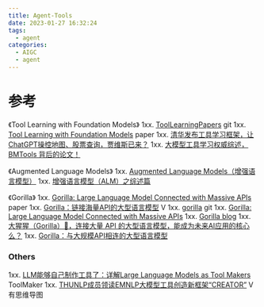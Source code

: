 ```yaml
---
title: Agent-Tools
date: 2023-01-27 16:32:24
tags:
  - agent
categories:
  - AIGC  
  - agent
---
```


<p></p>
<!-- more -->



# 参考

《Tool Learning with Foundation Models》 
1xx. [ToolLearningPapers](https://github.com/thunlp/ToolLearningPapers) git 
1xx. [Tool Learning with Foundation Models](https://arxiv.org/pdf/2304.08354.pdf) paper
1xx. [清华发布工具学习框架，让ChatGPT操控地图、股票查询，贾维斯已来？](https://blog.csdn.net/xixiaoyaoww/article/details/130278978)
1xx. [大模型工具学习权威综述，BMTools 背后的论文！](https://zhuanlan.zhihu.com/p/624459759)

《Augmented Language Models》 
1xx. [Augmented Language Models（增强语言模型）](https://blog.csdn.net/qq_39388410/article/details/130798125)
1xx. [增强语言模型（ALM）之综述篇](https://zhuanlan.zhihu.com/p/611492200)

《Gorilla》 
1xx. [Gorilla: Large Language Model Connected with Massive APIs](https://ar5iv.labs.arxiv.org/html/2305.15334) paper
1xx. [Gorilla：链接海量API的大型语言模型](https://apposcmf8kb5033.pc.xiaoe-tech.com/live_pc/l_64a7d5afe4b09d7237a04b5b) V
1xx. [gorilla](https://github.com/ShishirPatil/gorilla) git
1xx. [Gorilla: Large Language Model Connected with Massive APIs](https://gorilla.cs.berkeley.edu/)
1xx. [Gorilla blog](https://gorilla.cs.berkeley.edu/blog.html)
1xx. [大猩猩（Gorilla）🦍，连接大量 API 的大型语言模型，能成为未来AI应用的核心么？](https://zhuanlan.zhihu.com/p/632583909)
1xx. [Gorilla：与大规模API相连的大型语言模型](https://zhuanlan.zhihu.com/p/640697382)

### Others
1xx. [LLM能够自己制作工具了：详解Large Language Models as Tool Makers](https://zhuanlan.zhihu.com/p/633654195)  ToolMaker
1xx. [THUNLP成员领读EMNLP大模型工具创造新框架“CREATOR”](https://www.bilibili.com/video/BV1EN4y1q7Zn/) V 有思维导图 



